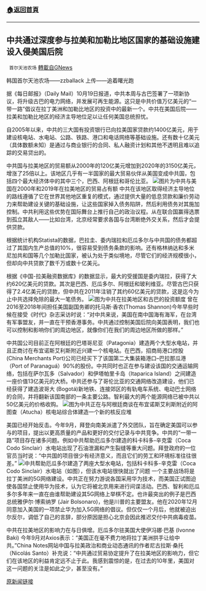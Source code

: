 ###  [:house:返回首頁](https://github.com/ourhimalayas/txt)
---


## 中共通过深度参与拉美和加勒比地区国家的基础设施建设入侵美国后院
` 首尔天池农场` [轉載自GNews](https://gnews.org/zh-hans/1605549/)

韩国首尔天池农场——zzballack         上传——追着曙光跑

据《每日邮报》（Daily Mail）10月19日报道，中共本周与古巴签署了一项新协议，将升级古巴的电力网络，并发展可再生能源。这只是中共价值万亿美元的“一带一路”倡议在拉丁美洲和加勒比地区的投资中的最新一个。中共在美国后院——拉美和加勒比地区的经济主导地位足以让任何美国总统担忧。

自2005年以来，中共的三大国有投资银行已向拉美国家贷款约1400亿美元，用于建设核电站、水电站、公路、铁路、港口和电话网络等基础设施。还有数十亿美元（具体数额未知）是通过与商业银行的合同、私人融资计划和其他不透明且难以追踪的交易贷出的。

中共国与拉美地区的贸易额从2000年的120亿美元增加到2020年的3150亿美元，增涨了25倍以上。该地区几乎有一半国家的最大贸易伙伴从美国变成中共国，包括四个最大经济体中的其中三个，巴西、阿根廷和哥伦比亚。
![](https://assets.gnews.org/wp-content/uploads/2021/10/image-377.png)图片为中共与美国在2000年和2019年在拉美地区的贸易占有额
中共在该地区取得经济主导地位的路线遵循了它在世界其他地区重复的模式，通过提供大量的低息贷款和廉价劳动力来帮助建设关键的基础设施，让这些国家掉入债务陷阱，然后利用债务对其施加控制。中共利用这些优势在国际舞台上推行自己的政治议程。从在联合国赢得选票到孤立其敌人——比如台湾，北京经常要求各国与台湾断绝外交关系，然后才会提供贷款。

根据统计机构Statista的数据，巴拉圭、委内瑞拉和厄瓜多尔与中共国的债务都超过了其国内生产总值的10%，很容易受到债务条款的影响。还有格林纳达和多米尼加共和国等几个加勒比国家，被认为处于类似境地，尽管它们的经济规模很小，但却向中共贷款了数千万或数十亿美元。

根据《中国-拉美融资数据库》的数据显示，最大的受援国是委内瑞拉，获得了大约620亿美元的贷款。其次是巴西、厄瓜多尔、阿根廷和玻利维亚。尽管古巴只获得了2.4亿美元的贷款，但中共在2011年注销了其约60亿美元的贷款，这是迄今为止中共选择免除的最大一笔债务。
![](https://assets.gnews.org/wp-content/uploads/2021/10/image-378.png)图为中共在拉美地区和古巴的投资额度
曾在2016至2018年间担任美国副国务卿的托马斯·香农(Thomas Shannon)今年早些时候在接受《时代》杂志采访时说：“对中共来说，美国在南中国海有海军，在台湾有军事盟友，并一直在干预香港事务。中共通过控制美国后院向美国表明，我们也可以控制和影响你们的周边地区，就像你们在我们的周边地区所做的那样。”

中共国公司目前正在阿根廷的巴塔哥尼亚（Patagonia）建造两个大型水电站，并且正商讨在布宜诺斯艾利斯附近兴建一个核电站。在巴西，招商局港口控股 (China Merchants Port)公司已经买下了该国第二大集装箱港口–巴拉那瓜港（Port of Paranaguá）90%的股份。中共同时也正在参与建设该国的交通运输网络，包括在萨尔瓦多（Salvador）和伊塔帕里卡岛（Itaparica Island）之间建造一座价值13亿美元的大桥。中共还参与了哥伦比亚的交通网络改造建设，他们已经获得了建造波哥大 (Bogotá)新地铁、连接郊区的有轨电车系统、电动巴士网络的合同，并将翻新该国南部的一条主要公路。智利最大的两个能源网络已被中共以50亿美元的价格收购。
![](https://assets.gnews.org/wp-content/uploads/2021/10/image-379.png)图为中共正在与阿根廷商谈在布宜诺斯艾利斯附近的阿图查（Atucha）核电站综合体建造一个新的核反应堆

美国已经开始反击。今年9月，拜登向南美派遣了外交团队，旨在确定美国可以参与的项目，提出以更高质量的产品和更好的交付记录与中共竞争。中共的“一带一路”项目存在诸多问题。例如中共帮助厄瓜多尔建造的科卡科多-辛克雷（Coca Codo Sinclair）水电站出现了石油泄漏和产生裂缝等重大问题。拜登政府的一位官员当时说：“中共国的项目很少有经济意义，而且它们的劳工和环境标准往往很差。”
![](https://assets.gnews.org/wp-content/uploads/2021/10/WhatsApp-Image-2021-10-20-at-14.32.34.jpeg)中共帮助厄瓜多尔建造了两座大型水电站，包括科卡科多-辛克雷（Coca Codo Sinclair）水电站（如图），但该水电站很快就出了问题
一个主要战场将是拉丁美洲的5G网络建设。中共正在努力游说各国采用华为技术，而美国正试图迫使各国禁止使用华为技术，认为它将被北京用来进行间谍活动。巴西、智利和厄瓜多尔多年来一直在由谁帮助建设其5G网络上举棋不定。也许最突出的例子是巴西总统雅伊尔·博索纳罗 (Jair Bolsonaro)，他是川普的主要盟友。他在2020年12月同意加入美国的一项禁止华为加入5G网络的倡议。但仅仅一个月后，他就被迫出尔反尔，调低了自己的言辞，部分原因是担心北京会因此推迟交付中共病毒疫苗。

中共在拉美地区的影响力在与日俱增。厄瓜多尔驻美国大使伊冯娜·巴基 (Ivonne Baki) 今年9月对Axios表示：“美国正在毫不费力地将拉丁美洲拱手让给中共。”China Notes网站中国与拉美政治和商业动态通讯的作者尼古拉斯·桑托（Nicolás Santo）补充说：“中共通过贸易协定提升了在拉美地区的影响力，但它们在该地区的利益肯定远不止于此。我感到震惊的是，在过去的10年里，美国对这一问题的关注是如此之少，甚至没有。”

[原新闻链接](https://www.dailymail.co.uk/news/article-10107835/How-China-flexed-economic-muscles-Latin-America.html)
